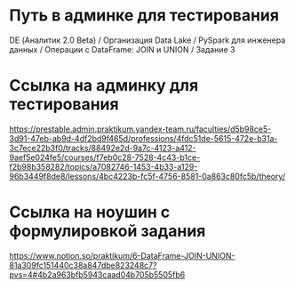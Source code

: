 # Путь в админке для тестирования
DE (Аналитик 2.0 Beta) / Организация Data Lake / PySpark для инженера данных / Операции с DataFrame: JOIN и UNION / Задание 3

# Ссылка на админку для тестирования
https://prestable.admin.praktikum.yandex-team.ru/faculties/d5b98ce5-3d91-47eb-ab9d-4df2bd9f465d/professions/4fdc51de-5615-472e-b31a-3c7ece22b3f0/tracks/88492e2d-9a7c-4123-a412-9aef5e024fe5/courses/f7eb0c28-7528-4c43-b1ce-f2b98b358282/topics/a7082746-1453-4b33-a129-96b3449f8de8/lessons/4bc4223b-fc5f-4756-8581-0a863c80fc5b/theory/

# Ссылка на ноушин с формулировкой задания
https://www.notion.so/praktikum/6-DataFrame-JOIN-UNION-81a309fc151440c38a847dbe823248c7?pvs=4#4b2a963bfb5943caad04b705b5505fb6